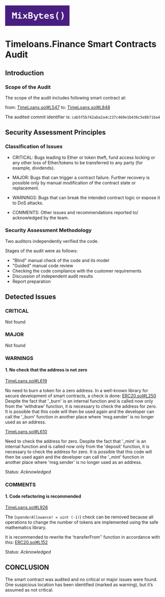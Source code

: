 ![](MixBytes.png)

# Timeloans.Finance Smart Contracts Audit

## Introduction

### Scope of the Audit

The scope of the audit includes following smart contract at: 

from:
[TimeLoans.sol#L547](https://github.com/iearn-finance/timeloans.finance/blob/cab5f5b742aba2a4c237c460e1b436c5e8b71ba4/contracts/TimeLoans.sol#L547) to:
[TimeLoans.sol#L848](https://github.com/iearn-finance/timeloans.finance/blob/cab5f5b742aba2a4c237c460e1b436c5e8b71ba4/contracts/TimeLoans.sol#L848)

The audited commit identifier is: `cab5f5b742aba2a4c237c460e1b436c5e8b71ba4`

## Security Assessment Principles

### Classification of Issues

* CRITICAL: Bugs leading to Ether or token theft, fund access locking or any other loss of Ether/tokens to be transferred to any party (for example, dividends). 

* MAJOR: Bugs that can trigger a contract failure. Further recovery is possible only by manual modification of the contract state or replacement. 

* WARNINGS: Bugs that can break the intended contract logic or expose it to DoS attacks. 

* COMMENTS: Other issues and recommendations reported to/ acknowledged by the team.

### Security Assessment Methodology

Two auditors independently verified the code.

Stages of the audit were as follows:

* "Blind" manual check of the code and its model 
* "Guided" manual code review
* Checking the code compliance with the customer requirements 
* Discussion of independent audit results
* Report preparation

## Detected Issues

### CRITICAL

Not found


### MAJOR

Not found

### WARNINGS

#### 1. No check that the address is not zero

[TimeLoans.sol#L619](https://github.com/iearn-finance/timeloans.finance/blob/cab5f5b742aba2a4c237c460e1b436c5e8b71ba4/contracts/TimeLoans.sol#L619)  

No need to burn a token for a zero address.
In a well-known library for secure development of smart contracts, a check is done: [ERC20.sol#L250](https://github.com/OpenZeppelin/openzeppelin-contracts/blob/e98b187e641d102db4e9096c3cb71c1325dae73a/contracts/token/ERC20/ERC20.sol#L250) 
Despite the fact that '_burn'  is an internal function and is called now only from the 'withdraw' function, it is necessary to check the address for zero.
It is possible that this code will then be used again and the developer can call the '_burn' function in another place where 'msg.sender' is no longer used as an address.

[TimeLoans.sol#L610](https://github.com/iearn-finance/timeloans.finance/blob/cab5f5b742aba2a4c237c460e1b436c5e8b71ba4/contracts/TimeLoans.sol#L610)

Need to check the address for zero.
Despite the fact that '_mint'  is an internal function and is called now only from the 'deposit' function, it is necessary to check the address for zero.
It is possible that this code will then be used again and the developer can call the '_mint' function in another place where 'msg.sender' is no longer used as an address.

Status: *Acknowledged*


### COMMENTS

#### 1. Code refactoring is recommended

[TimeLoans.sol#L926](https://github.com/iearn-finance/timeloans.finance/blob/cab5f5b742aba2a4c237c460e1b436c5e8b71ba4/contracts/TimeLoans.sol#L926) 

The (`spenderAllowance! = uint (-1)`) check can be removed because all operations to change the number of tokens are implemented using the safe mathematics library.

It is recommended to rewrite the ‘transferFrom’' function in accordance with this:
[ERC20.sol#L152](https://github.com/OpenZeppelin/openzeppelin-contracts/blob/e98b187e641d102db4e9096c3cb71c1325dae73a/contracts/token/ERC20/ERC20.sol#L152) 

Status: *Acknowledged*

## CONCLUSION

The smart contract was audited and no critical or major issues were found. 
One suspicious location has been identified (marked as warning), but it’s assumed as not critical. 
